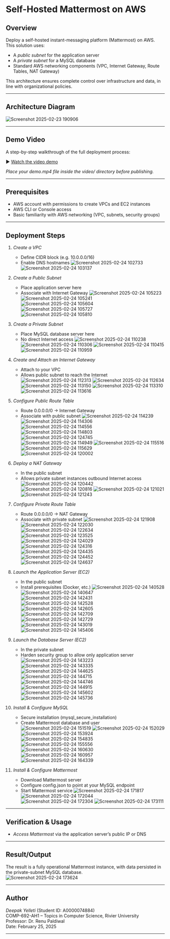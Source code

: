 # Self-Hosted Mattermost on AWS

## Overview
Deploy a self-hosted instant-messaging platform (Mattermost) on AWS. This solution uses:
- A *public subnet* for the application server  
- A *private subnet* for a MySQL database  
- Standard AWS networking components (VPC, Internet Gateway, Route Tables, NAT Gateway)  

This architecture ensures complete control over infrastructure and data, in line with organizational policies.

---

## Architecture Diagram
![Screenshot 2025-02-23 190906](https://github.com/user-attachments/assets/782a64e5-aec7-4d09-b294-f0dc93cb5672)

---

## Demo Video
A step-by-step walkthrough of the full deployment process:

▶ [Watch the video demo](video/demo.mp4)

*Place your demo.mp4 file inside the video/ directory before publishing.*

---

## Prerequisites
- AWS account with permissions to create VPCs and EC2 instances  
- AWS CLI or Console access  
- Basic familiarity with AWS networking (VPC, subnets, security groups)

---

## Deployment Steps

1. *Create a VPC*  
   - Define CIDR block (e.g. 10.0.0.0/16)  
   - Enable DNS hostnames
![Screenshot 2025-02-24 102733](https://github.com/user-attachments/assets/ed639f75-34e9-49d4-accf-474db6e38fce)
![Screenshot 2025-02-24 103137](https://github.com/user-attachments/assets/707f73d8-ab3b-41ef-b0bf-5e3418b6d210)

2. *Create a Public Subnet*  
   - Place application server here  
   - Associate with Internet Gateway
![Screenshot 2025-02-24 105223](https://github.com/user-attachments/assets/7b307f4f-a55a-4df9-9bb8-9163bd1a644a)
![Screenshot 2025-02-24 105241](https://github.com/user-attachments/assets/0ae453c8-e5b6-4571-99ff-44303b56b383)
![Screenshot 2025-02-24 105604](https://github.com/user-attachments/assets/d47a1c8d-4ea6-4e24-9dcc-976ba99210b9)
![Screenshot 2025-02-24 105727](https://github.com/user-attachments/assets/847d42fe-7ecf-4616-90ff-2c62ae18cda4)
![Screenshot 2025-02-24 105810](https://github.com/user-attachments/assets/2febc7f3-96ee-4c51-9f59-0ba48a366d03)

3. *Create a Private Subnet*  
   - Place MySQL database server here  
   - No direct Internet access
![Screenshot 2025-02-24 110238](https://github.com/user-attachments/assets/85846d1f-75c6-4025-acdc-f2773fac427b)
![Screenshot 2025-02-24 110306](https://github.com/user-attachments/assets/33c6735a-ac93-44c2-9e7a-089f333a7397)
![Screenshot 2025-02-24 110415](https://github.com/user-attachments/assets/ebd50f13-25ba-4138-a0d5-6e616bf90eb5)
![Screenshot 2025-02-24 110959](https://github.com/user-attachments/assets/48911f5c-15d8-41bc-b687-e86e022b3628)

4. *Create and Attach an Internet Gateway*  
   - Attach to your VPC  
   - Allows public subnet to reach the Internet
![Screenshot 2025-02-24 112313](https://github.com/user-attachments/assets/b10ffabb-cb87-4fd9-ab17-7ba244eaabaa)
![Screenshot 2025-02-24 112634](https://github.com/user-attachments/assets/4dc7773b-2398-4332-98d6-fc0deebbdfb1)
![Screenshot 2025-02-24 113150](https://github.com/user-attachments/assets/0cba5c47-86d4-44d6-966a-db709f8e9589)
![Screenshot 2025-02-24 113310](https://github.com/user-attachments/assets/10953c15-b528-41ec-9f5b-1697ff385f3d)
![Screenshot 2025-02-24 113616](https://github.com/user-attachments/assets/5a879f39-7065-468e-af5d-540bfc897180)

5. *Configure Public Route Table*  
   - Route 0.0.0.0/0 → Internet Gateway  
   - Associate with public subnet
![Screenshot 2025-02-24 114239](https://github.com/user-attachments/assets/96a5813b-a11c-4905-8739-f3ad6a889251)
![Screenshot 2025-02-24 114306](https://github.com/user-attachments/assets/7c6632d2-4318-4114-b551-fc2d44f246ed)
![Screenshot 2025-02-24 114556](https://github.com/user-attachments/assets/c5c6e121-509e-4dd2-bb07-ee0b8b09e87b)
![Screenshot 2025-02-24 114803](https://github.com/user-attachments/assets/ae561b6a-6d28-4126-80c8-8c64c92e3716)
![Screenshot 2025-02-24 124745](https://github.com/user-attachments/assets/c35b190a-5cc8-4376-85cf-2af1df613e41)
![Screenshot 2025-02-24 114949](https://github.com/user-attachments/assets/80abf638-397a-4f33-b535-6340e0276eff)
![Screenshot 2025-02-24 115516](https://github.com/user-attachments/assets/ca4956b6-0825-48d0-84ef-1374bec380bc)
![Screenshot 2025-02-24 115629](https://github.com/user-attachments/assets/0e2a8427-378d-4034-81fc-3858db622b8d)
![Screenshot 2025-02-24 120002](https://github.com/user-attachments/assets/609f5174-80f4-4a0d-8d8e-94391eda8a4a)

6. *Deploy a NAT Gateway*  
   - In the public subnet  
   - Allows private subnet instances outbound Internet access
![Screenshot 2025-02-24 120442](https://github.com/user-attachments/assets/91b42793-cd39-4a00-a9e3-b1cdf6b4a9c5)
![Screenshot 2025-02-24 120816](https://github.com/user-attachments/assets/bbb34985-2370-488e-bd31-612bdec8f66e)
![Screenshot 2025-02-24 121021](https://github.com/user-attachments/assets/3dac038a-6dd7-470e-bcdc-19a606b9ca43)
![Screenshot 2025-02-24 121243](https://github.com/user-attachments/assets/a846c2c5-8ae2-495e-841e-5f868a93cb18)

7. *Configure Private Route Table*  
   - Route 0.0.0.0/0 → NAT Gateway  
   - Associate with private subnet
![Screenshot 2025-02-24 121908](https://github.com/user-attachments/assets/30da0888-e772-455a-87dc-86b9aaf3be76)
![Screenshot 2025-02-24 122030](https://github.com/user-attachments/assets/5e7b53fe-27e7-410e-84e6-5875b382eb62)
![Screenshot 2025-02-24 122634](https://github.com/user-attachments/assets/a4580e73-6a4c-4bf7-afb8-f57814cec8bb)
![Screenshot 2025-02-24 123525](https://github.com/user-attachments/assets/5b59c068-201f-4f10-a03a-1a59dc108978)
![Screenshot 2025-02-24 124029](https://github.com/user-attachments/assets/2d42fd66-ec7a-47c0-83fb-9aa442e7f015)
![Screenshot 2025-02-24 124316](https://github.com/user-attachments/assets/609b878a-7492-4d39-8384-13044fb4e4e3)
![Screenshot 2025-02-24 124435](https://github.com/user-attachments/assets/dbce2b40-6255-4d0b-8374-5bf42667da4e)
![Screenshot 2025-02-24 124452](https://github.com/user-attachments/assets/176c0d01-dac2-40fb-afee-da892c5d1262)
![Screenshot 2025-02-24 124637](https://github.com/user-attachments/assets/acbfb0be-092b-42f0-b059-06c0c8fec46c)

8. *Launch the Application Server (EC2)*  
   - In the public subnet  
   - Install prerequisites (Docker, etc.)
![Screenshot 2025-02-24 140528](https://github.com/user-attachments/assets/45fe48b6-8afc-4a5b-90d9-1303b97f89cc)
![Screenshot 2025-02-24 140647](https://github.com/user-attachments/assets/f21b09dd-fe1b-464b-96fb-a932dabef558)
![Screenshot 2025-02-24 142431](https://github.com/user-attachments/assets/efa17d9d-1bdc-4365-9af6-400cdf15a08c)
![Screenshot 2025-02-24 142528](https://github.com/user-attachments/assets/a04e67a1-072e-4e2c-8108-ebbc34567076)
![Screenshot 2025-02-24 142605](https://github.com/user-attachments/assets/f7b73609-5a2c-4040-8e1a-ac90a252eef5)
![Screenshot 2025-02-24 142709](https://github.com/user-attachments/assets/9f5658f2-ce0a-4e24-8be2-a8cb432752a1)
![Screenshot 2025-02-24 142729](https://github.com/user-attachments/assets/963374fb-6087-4618-a3da-fb4022c369ee)
![Screenshot 2025-02-24 143019](https://github.com/user-attachments/assets/05024d10-c6dc-4538-aaf7-1bcae8e638d0)
![Screenshot 2025-02-24 145406](https://github.com/user-attachments/assets/669478c0-5bd2-4d3d-8268-4ae51cd669b5)

9. *Launch the Database Server (EC2)*  
   - In the private subnet  
   - Harden security group to allow only application server
![Screenshot 2025-02-24 143223](https://github.com/user-attachments/assets/1c469b16-0d9d-4b26-afe6-86fcbd84401d)
![Screenshot 2025-02-24 143335](https://github.com/user-attachments/assets/a59aaaee-971c-4392-969e-7300198434dc)
![Screenshot 2025-02-24 144625](https://github.com/user-attachments/assets/ab664d01-384e-46ec-8725-802defb9c373)
![Screenshot 2025-02-24 144715](https://github.com/user-attachments/assets/feb60311-bc63-47cf-9f42-d65e06422ef4)
![Screenshot 2025-02-24 144746](https://github.com/user-attachments/assets/521aa064-2e9b-4705-9a3b-6a46da42987f)
![Screenshot 2025-02-24 144915](https://github.com/user-attachments/assets/299edc5b-36e5-4d57-acae-fce2c1279b74)
![Screenshot 2025-02-24 145602](https://github.com/user-attachments/assets/9db52461-8adf-453b-93c3-3065c951fef1)
![Screenshot 2025-02-24 145736](https://github.com/user-attachments/assets/25dede31-bd80-41a7-8910-0459b3484d7f)

10. *Install & Configure MySQL*  
    - Secure installation (mysql_secure_installation)  
    - Create Mattermost database and user
![Screenshot 2025-02-24 151519](https://github.com/user-attachments/assets/6b712a55-5f04-4aa8-b255-d7a5603bbb73)
![Screenshot 2025-02-24 152029](https://github.com/user-attachments/assets/94942503-fc49-4027-932c-1f8b3b407ad5)
![Screenshot 2025-02-24 153924](https://github.com/user-attachments/assets/8ca8fe74-c9e2-439e-bec0-ade01d1f8e75)
![Screenshot 2025-02-24 154835](https://github.com/user-attachments/assets/4ba30a5f-b0e8-49f6-9ffd-0ef557c221c2)
![Screenshot 2025-02-24 155556](https://github.com/user-attachments/assets/03821b82-f6e1-4f08-8214-8af89e4fa7d9)
![Screenshot 2025-02-24 160630](https://github.com/user-attachments/assets/544f1891-f6a8-46ab-8e35-cca89e47e356)
![Screenshot 2025-02-24 160957](https://github.com/user-attachments/assets/7a450ff0-b608-43a8-b277-c1d14b808629)
![Screenshot 2025-02-24 164339](https://github.com/user-attachments/assets/4e9bc363-5c0a-4258-8df9-5873d64384ec)

11. *Install & Configure Mattermost*  
    - Download Mattermost server  
    - Configure config.json to point at your MySQL endpoint  
    - Start Mattermost service
![Screenshot 2025-02-24 171817](https://github.com/user-attachments/assets/1de949a9-6035-47ed-9b73-29486c5d368b)
![Screenshot 2025-02-24 172044](https://github.com/user-attachments/assets/58637781-8504-4f52-adc7-4f998889ef56)
![Screenshot 2025-02-24 172304](https://github.com/user-attachments/assets/4d8b2363-191f-4d6d-97f9-01312e794183)
![Screenshot 2025-02-24 173111](https://github.com/user-attachments/assets/7021ac5a-fc36-495b-a4c6-c5582ad0e818)

---

## Verification & Usage
- *Access Mattermost* via the application server’s public IP or DNS 

---

## Result/Output
The result is a fully operational Mattermost instance, with data persisted in the private-subnet MySQL database.  
![Screenshot 2025-02-24 173624](https://github.com/user-attachments/assets/37bc8f3f-0d5d-424d-9dcd-ab7219d600d4)

---

## Author
*Deepak Yelleti* (Student ID: A0000074884)  
COMP-692-AH1 – Topics in Computer Science, Rivier University  
Professor: Dr. Renu Paldiwal  
Date: February 25, 2025

---
